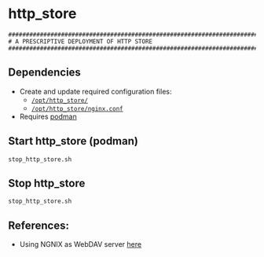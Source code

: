 # http_store

```
########################################################################
# A PRESCRIPTIVE DEPLOYMENT OF HTTP STORE
########################################################################
```

## Dependencies
- Create and update required configuration files:
  - [`/opt/http_store/`](./environment)
  - [`/opt/http_store/nginx.conf`](./nginx-ui.conf)
- Requires [podman](https://podman.io/)

## Start http_store (podman)

```
stop_http_store.sh
```

## Stop http_store

```
stop_http_store.sh
```

## References:
- Using NGNIX as WebDAV server [here](https://quay.io/repository/bitnami/nginx)

